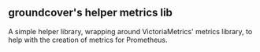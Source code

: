 ## groundcover's helper metrics lib
A simple helper library, wrapping around VictoriaMetrics' metrics library, to help with the creation of metrics for Prometheus.
